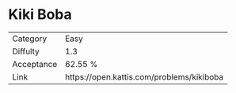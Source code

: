 # Kiki Boba

<table>
    <tr>
        <td>Category</td>
        <td>Easy</td>
    </tr>
    <tr>
        <td>Diffulty</td>
        <td>1.3</td>
    </tr>
    <tr>
        <td>Acceptance</td>
        <td>62.55 %</td>
    </tr>
    <tr>
        <td>Link</td>
        <td>https://open.kattis.com/problems/kikiboba</td>
    </tr>
</table>